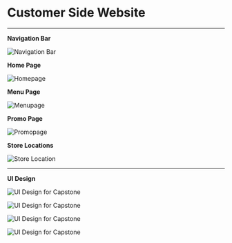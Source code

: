 # Customer Side Website

---

**Navigation Bar**

![Navigation Bar](assets/images/screenshots/navigation_bar.png "Customer Side Website Navigation Bar")

**Home Page**

![Homepage](assets/images/screenshots/homepage.gif "Customer Side Website Homepage")

**Menu Page**

![Menupage](assets/images/screenshots/menupage.gif "Customer Side Website Menupage")

**Promo Page**

![Promopage](assets/images/screenshots/promopage.png "Customer Side Website Promopage")

**Store Locations**

![Store Location](assets/images/screenshots/store_location.gif "Customer Side Website Store Locations")

---

**UI Design**

![UI Design for Capstone](assets/images/screenshots/homepage_ui_design.png "Proposed Home Page for Customer Side Website")

![UI Design for Capstone](assets/images/screenshots/menupage_ui_design.png "Proposed Menu Page for Customer Side Website")

![UI Design for Capstone](assets/images/screenshots/promopage_ui_design.png "Proposed Promo Page for Customer Side Website")

![UI Design for Capstone](assets/images/screenshots/store_locations_page_ui_design.png "Proposed Store Locations Page for Customer Side Website")
